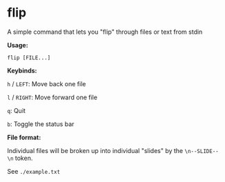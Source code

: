 # flip

A simple command that lets you "flip" through files or text from stdin

**Usage:**

```
flip [FILE...]
```

**Keybinds:**

`h` / `LEFT`: Move back one file

`l` / `RIGHT`: Move forward one file

`q`: Quit

`b`: Toggle the status bar

**File format:**

Individual files will be broken up into individual "slides" by the `\n--SLIDE--\n` token.

See `./example.txt`
